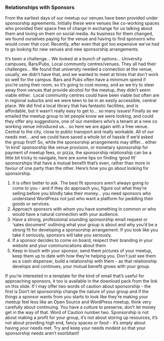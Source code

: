 ### Relationships with Sponsors

From the earliest days of our meetup our venues have been provided under sponsorship agreements. Initially these were venues like co-working spaces who provided their space free of charge in exchange for us talking about them and loving on them on social media. As business for them changed, we found ourselves paying for the venue and having to find sponsors who would cover that cost. Recently, after even that got too expensive we’ve had to go looking for new venues and new sponsorship arrangements.

It’s been a challenge… We looked at a bunch of options… University campuses, Bars/Pubs, Local community centres/venues. They all had their challenges… We found that university needed a connection at the venue, usually, we didn’t have that, and we wanted to meet at times that don’t work so well for the campus. Bars and Pubs often have a minimum spend if you’re using their room, so it’s going to cost money, and as we try to steer away from venues that provide alcohol for the meetup, they didn’t seem viable either.  Local community centres could have been viable but often are in regional suburbs and we were keen to be in an easily accessible, central place. We did find a local library that has fantastic facilities, and is affordable, but it wasn’t really easy to get to… so many issues! Finally as we emailed the meetup group to let people know we were looking, and could they offer any suggestions, one of our members who’s a tenant at a new co working venue introduced us… so here we are again with a free venue. Central to the city, close to public transport and really workable. All of our needs met.. .and we could have saved a whole lot of hassle if we’d asked the group first!! So, while the sponsorship arrangements may differ… either ‘in kind’ sponsorship like venue provision, or monetary sponsorship for payment of meetup fees, or pizza, the sponsorship relationship can be a little bit tricky to navigate, here are some tips on finding ‘good fit’ sponsorships that have a mutual benefit that’s even, rather than more in favour of one party than the other. Here’s how you go about looking for sponsorship.

1.  It is often better to ask. The best fit sponsors aren’t always going to come to you - and if they do approach you, figure out what they’re selling before you blindly take their money… you need sponsors who understand WordPress not just who want a platform for peddling their goods or services.
2.  Approach sponsors with whom you have something in common or who would have a natural connection with your audience.
3.  Have a strong, professional sounding sponsorship email request or ‘sales document’ outlining what your group is about and why you’d be a strong fit for developing a sponsorship arrangement. If you look like you take it seriously, sponsors will take you seriously.
4.  If a sponsor decides to come on board, respect their branding in your website and your communications about them
5.  Keep in touch with your sponsor, send them pictures of your meetup, keep them up to date with how they’re helping you. Don’t just see them as a cash dispenser, build a relationship with them - as that relationship develops and continues, your mutual benefit grows with your group.

If you’re interested in a template for the kind of email that’s useful for approaching sponsors, it too is available in the download pack from the link on this slide. If I may offer two words of caution about sponsorship - the first is Don’t let sponsorship change the nature of your group and if the things a sponsor wants from you starts to look like they’re making your meetup feel less like an Open Source and WordPress meetup, think very carefully about continuing. You have a culture to preserve, don’t let money get in the way of that. Word of Caution number two. Sponsorship is not about making a profit for your group, it’s not about storing up resources, it’s not about providing high end, fancy spaces or food - it’s simply about having your needs met. Try and keep your needs modest so that your sponsorship needs aren’t exorbitant!
